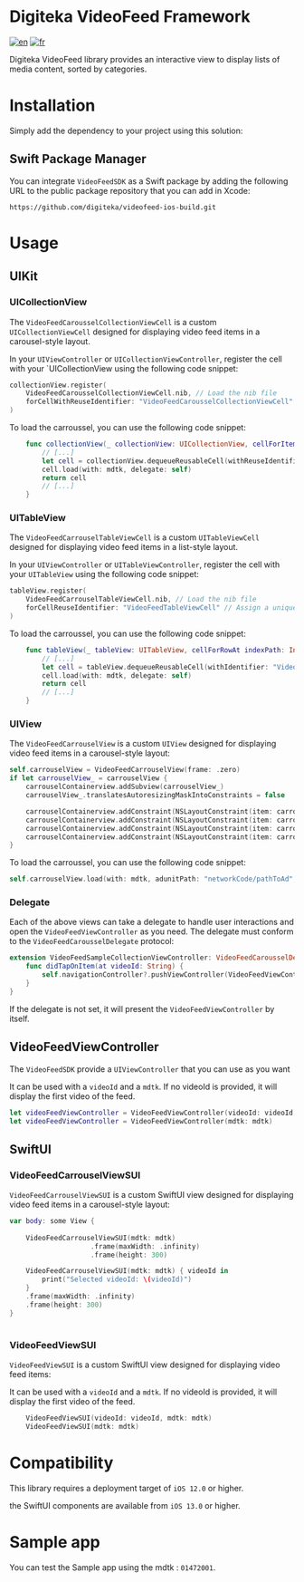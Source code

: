 # Digiteka VideoFeed Framework

[![en](https://img.shields.io/badge/lang-en-red.svg)](ReadMe.md)
[![fr](https://img.shields.io/badge/lang-fr-blue.svg)](ReadMe.fr.md)

Digiteka VideoFeed library provides an interactive view to display lists of media content, sorted by categories.

# Installation

Simply add the dependency to your project using this solution:


## Swift Package Manager

You can integrate `VideoFeedSDK` as a Swift package by adding the following URL to the public package repository that you can add in Xcode:

`https://github.com/digiteka/videofeed-ios-build.git`

# Usage

## UIKit

### UICollectionView

The `VideoFeedCarousselCollectionViewCell` is a custom `UICollectionViewCell` designed for displaying video feed items in a carousel-style layout. 

In your `UIViewController` or `UICollectionViewController`, register the cell with your `UICollectionView using the following code snippet:

```swift
collectionView.register(
    VideoFeedCarousselCollectionViewCell.nib, // Load the nib file
    forCellWithReuseIdentifier: "VideoFeedCarousselCollectionViewCell" // Assign a unique identifier
)
```

To load the carroussel, you can use the following code snippet:

```swift
    func collectionView(_ collectionView: UICollectionView, cellForItemAt indexPath: IndexPath) -> UICollectionViewCell {
        // [...]
        let cell = collectionView.dequeueReusableCell(withReuseIdentifier: "VideoFeedCarousselCollectionViewCell", for: indexPath) as! VideoFeedCarousselCollectionViewCell
        cell.load(with: mdtk, delegate: self)
        return cell
        // [...]
    }
```



### UITableView

The `VideoFeedCarrouselTableViewCell` is a custom `UITableViewCell` designed for displaying video feed items in a list-style layout.

In your `UIViewController` or `UITableViewController`, register the cell with your `UITableView` using the following code snippet:

```swift
tableView.register(
    VideoFeedCarrouselTableViewCell.nib, // Load the nib file
    forCellReuseIdentifier: "VideoFeedTableViewCell" // Assign a unique identifier
)
```

To load the carroussel, you can use the following code snippet:

```swift
    func tableView(_ tableView: UITableView, cellForRowAt indexPath: IndexPath) -> UITableViewCell {
        // [...]
        let cell = tableView.dequeueReusableCell(withIdentifier: "VideoFeedCarousselTableViewCell", for: indexPath) as! VideoFeedCarrouselTableViewCell
        cell.load(with: mdtk, delegate: self)
        return cell
        // [...]
    }
```

### UIView

The `VideoFeedCarrouselView` is a custom `UIView` designed for displaying video feed items in a carousel-style layout:

```swift
self.carrouselView = VideoFeedCarrouselView(frame: .zero)
if let carrouselView_ = carrouselView {
    carrouselContainerview.addSubview(carrouselView_)
    carrouselView_.translatesAutoresizingMaskIntoConstraints = false

    carrouselContainerview.addConstraint(NSLayoutConstraint(item: carrouselView_, attribute: .leading, relatedBy: .equal, toItem: carrouselContainerview, attribute: .leading, multiplier: 1.0, constant: 0))
    carrouselContainerview.addConstraint(NSLayoutConstraint(item: carrouselView_, attribute: .trailing, relatedBy: .equal, toItem: carrouselContainerview, attribute: .trailing, multiplier: 1.0, constant: 0))
    carrouselContainerview.addConstraint(NSLayoutConstraint(item: carrouselView_, attribute: .top, relatedBy: .equal, toItem: carrouselContainerview, attribute: .top, multiplier: 1.0, constant: 0))
    carrouselContainerview.addConstraint(NSLayoutConstraint(item: carrouselView_, attribute: .bottom, relatedBy: .equal, toItem: carrouselContainerview, attribute: .bottom, multiplier: 1.0, constant: 0))
}
```

To load the carroussel, you can use the following code snippet:

```swift
self.carrouselView.load(with: mdtk, adunitPath: "networkCode/pathToAd", delegate: self)
```

### Delegate

Each of the above views can take a delegate to handle user interactions and open the `VideoFeedViewController` as you need. 
The delegate must conform to the `VideoFeedCarousselDelegate` protocol:

```swift
extension VideoFeedSampleCollectionViewController: VideoFeedCarousselDelegate {
    func didTapOnItem(at videoId: String) {
        self.navigationController?.pushViewController(VideoFeedViewController(videoId: videoId, mdtk: mdtk), animated: true)
    }
}
```

If the delegate is not set, it will present the `VideoFeedViewController` by itself.


## VideoFeedViewController

The `VideoFeedSDK` provide a `UIViewController` that you can use as you want

It can be used with a `videoId` and a `mdtk`. 
If no videoId is provided, it will display the first video of the feed.

```swift
let videoFeedViewController = VideoFeedViewController(videoId: videoId, mdtk: mdtk)
let videoFeedViewController = VideoFeedViewController(mdtk: mdtk)
```
## SwiftUI

### VideoFeedCarrouselViewSUI

`VideoFeedCarrouselViewSUI` is a custom SwiftUI view designed for displaying video feed items in a carousel-style layout:

```swift
var body: some View {
    
    VideoFeedCarrouselViewSUI(mdtk: mdtk)
                    .frame(maxWidth: .infinity)
                    .frame(height: 300)

    VideoFeedCarrouselViewSUI(mdtk: mdtk) { videoId in
        print("Selected videoId: \(videoId)")
    }
    .frame(maxWidth: .infinity)
    .frame(height: 300)
}
 
```

### VideoFeedViewSUI

`VideoFeedViewSUI` is a custom SwiftUI view designed for displaying video feed items:

It can be used with a `videoId` and a `mdtk`. 
If no videoId is provided, it will display the first video of the feed.

```swift
    VideoFeedViewSUI(videoId: videoId, mdtk: mdtk)
    VideoFeedViewSUI(mdtk: mdtk)
```




# Compatibility

This library requires a deployment target of `iOS 12.0` or higher.

the SwiftUI components are available from `iOS 13.0` or higher.

# Sample app
You can test the Sample app using the mdtk : `01472001`.
